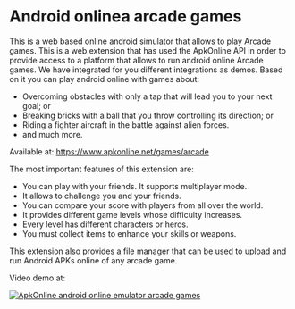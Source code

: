 # Android onlinea arcade games

This is a web based online android simulator that allows to play Arcade games. This is a web extension that has used the ApkOnline API in order to provide access to a platform that allows to run android online Arcade games. We have integrated for you different integrations as demos. Based on it you can play android online with games about:
- Overcoming obstacles with only a tap that will lead you to your next goal; or
- Breaking bricks with a ball that you throw controlling its direction; or
- Riding a fighter aircraft in the battle against alien forces.
- and much more.

Available at: https://www.apkonline.net/games/arcade

The most important features of this extension are:
- You can play with your friends. It supports multiplayer mode.
- It allows to challenge you and your friends.
- You can compare your score with players from all over the world.
- It provides different game levels whose difficulty increases.
- Every level has different characters or heros.
- You must collect items to enhance your skills or weapons.

This extension also provides a file manager that can be used to upload and run Android APKs online of any arcade game. 

Video demo at:

[![ApkOnline android online emulator arcade games](http://img.youtube.com/vi/SoCP0VCTHqU/0.jpg)](http://www.youtube.com/watch?v=SoCP0VCTHqU "ApkOnline android online emulator arcade games")
